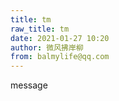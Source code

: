 ```yaml
---
title: tm
raw_title: tm
date: 2021-01-27 10:20
author: 微风拂岸柳
from: balmylife@qq.com
---
```


message